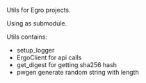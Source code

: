 Utils for Egro projects.

Using as submodule.

Utils contains:

- setup_logger
- ErgoClient for api calls
- get_digest for getting sha256 hash
- pwgen generate random string with length